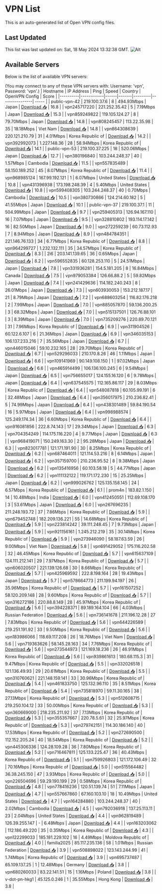 # VPN List

This is an auto-generated list of Open VPN config files.

## Last Updated

This list was last updated on: Sat, 18 May 2024 13:32:38 GMT.
![Alt](https://repobeats.axiom.co/api/embed/186b98318ef1479477931607c1ad7d823f12451f.svg "Repobeats analytics image")

## Available Servers

Below is the list of available VPN servers:

(You may connect to any of these VPN servers with: Username: 'vpn', Password: 'vpn'.)
| Hostname | IP Address | Ping | Speed | Country | OpenVPN Config | Score |
|----------|------------|------|-------|---------|----------------| ----- |
| public-vpn-42 | 219.100.37.6 | 8 | 494.93Mbps | Japan | [Download 📥](./configs/server_0_JP.ovpn) | 16.8 |
| vpn245717220 | 221.252.35.42 | 5 | 7.19Mbps | Japan | [Download 📥](./configs/server_1_JP.ovpn) | 15.3 |
| vpn859249822 | 119.105.124.27 | 8 | 79.70Mbps | Japan | [Download 📥](./configs/server_2_JP.ovpn) | 14.8 |
| vpn808245457 | 113.22.35.98 | 35 | 18.18Mbps | Viet Nam | [Download 📥](./configs/server_3_VN.ovpn) | 14.8 |
| vpn864308639 | 220.121.210.79 | 31 | 4.01Mbps | Korea Republic of | [Download 📥](./configs/server_4_KR.ovpn) | 14.2 |
| vpn392992073 | 1.227.148.36 | 28 | 58.94Mbps | Korea Republic of | [Download 📥](./configs/server_5_KR.ovpn) | 14.1 |
| public-vpn-53 | 219.100.37.225 | 18 | 520.06Mbps | Japan | [Download 📥](./configs/server_6_JP.ovpn) | 12.7 |
| vpn380196840 | 103.244.248.37 | 40 | 1.57Mbps | Cambodia | [Download 📥](./configs/server_7_KH.ovpn) | 11.5 |
| vpn557835489 | 58.150.189.252 | 45 | 8.07Mbps | Korea Republic of | [Download 📥](./configs/server_8_KR.ovpn) | 11.4 |
| vpn968985124 | 167.99.192.121 | 1 | 6.07Mbps | United States | [Download 📥](./configs/server_9_US.ovpn) | 10.8 |
| vpn431396938 | 173.198.248.39 | 4 | 5.40Mbps | United States | [Download 📥](./configs/server_10_US.ovpn) | 10.8 |
| vpn599408305 | 103.244.248.37 | 40 | 0.70Mbps | Cambodia | [Download 📥](./configs/server_11_KH.ovpn) | 10.5 |
| vpn380730866 | 124.214.60.182 | 5 | 41.55Mbps | Japan | [Download 📥](./configs/server_12_JP.ovpn) | 10.1 |
| public-vpn-37 | 219.100.37.1 | 11 | 504.99Mbps | Japan | [Download 📥](./configs/server_13_JP.ovpn) | 9.7 |
| vpn259405313 | 126.94.167.110 | 16 | 7.07Mbps | Japan | [Download 📥](./configs/server_14_JP.ovpn) | 9.5 |
| vpn328810802 | 193.114.17.142 | 16 | 82.50Mbps | Japan | [Download 📥](./configs/server_15_JP.ovpn) | 9.0 |
| vpn272259239 | 60.73.112.93 | 7 | 8.94Mbps | Japan | [Download 📥](./configs/server_16_JP.ovpn) | 8.9 |
| vpn484784351 | 221.146.76.133 | 34 | 6.77Mbps | Korea Republic of | [Download 📥](./configs/server_17_KR.ovpn) | 8.8 |
| vpn964299727 | 1.232.132.111 | 35 | 34.57Mbps | Korea Republic of | [Download 📥](./configs/server_18_KR.ovpn) | 8.3 |
| 2i6 | 203.141.139.65 | 36 | 0.65Mbps | Japan | [Download 📥](./configs/server_19_JP.ovpn) | 8.2 |
| vpn596552835 | 60.128.253.110 | 5 | 24.51Mbps | Japan | [Download 📥](./configs/server_20_JP.ovpn) | 7.8 |
| vpn331936281 | 154.5.181.205 | 8 | 16.84Mbps | Canada | [Download 📥](./configs/server_21_CA.ovpn) | 7.5 |
| vpn979053384 | 126.66.88.2 | 5 | 59.82Mbps | Japan | [Download 📥](./configs/server_22_JP.ovpn) | 7.4 |
| vpn241429636 | 114.182.240.243 | 8 | 26.01Mbps | Japan | [Download 📥](./configs/server_23_JP.ovpn) | 7.3 |
| vpn603930053 | 153.212.187.17 | 21 | 8.79Mbps | Japan | [Download 📥](./configs/server_24_JP.ovpn) | 7.2 |
| vpn688603254 | 116.82.176.218 | 2 | 7.99Mbps | Japan | [Download 📥](./configs/server_25_JP.ovpn) | 7.0 |
| vpn885057870 | 59.136.200.25 | 3 | 68.32Mbps | Japan | [Download 📥](./configs/server_26_JP.ovpn) | 7.0 |
| vpn515137501 | 126.76.88.101 | 3 | 8.39Mbps | Japan | [Download 📥](./configs/server_27_JP.ovpn) | 7.0 |
| vpn735209276 | 220.89.70.121 | 31 | 7.96Mbps | Korea Republic of | [Download 📥](./configs/server_28_KR.ovpn) | 6.9 |
| vpn311904526 | 60.122.6.107 | 6 | 21.36Mbps | Japan | [Download 📥](./configs/server_29_JP.ovpn) | 6.9 |
| vpn346035153 | 106.137.233.216 | 7 | 35.56Mbps | Japan | [Download 📥](./configs/server_30_JP.ovpn) | 6.7 |
| vpn446015046 | 59.10.232.165 | 28 | 29.70Mbps | Korea Republic of | [Download 📥](./configs/server_31_KR.ovpn) | 6.7 |
| vpn529296033 | 210.170.8.26 | 46 | 1.11Mbps | Japan | [Download 📥](./configs/server_32_JP.ovpn) | 6.6 |
| vpn109141969 | 90.149.108.150 | 1 | 97.02Mbps | Japan | [Download 📥](./configs/server_33_JP.ovpn) | 6.6 |
| vpn465914499 | 106.136.100.245 | 6 | 9.54Mbps | Japan | [Download 📥](./configs/server_34_JP.ovpn) | 6.5 |
| vpn756655017 | 124.155.16.120 | 6 | 9.78Mbps | Japan | [Download 📥](./configs/server_35_JP.ovpn) | 6.4 |
| vpn637545575 | 112.165.86.117 | 29 | 8.03Mbps | Korea Republic of | [Download 📥](./configs/server_36_KR.ovpn) | 6.4 |
| vpn548087818 | 60.105.99.191 | 6 | 32.48Mbps | Japan | [Download 📥](./configs/server_37_JP.ovpn) | 6.4 |
| vpn356017975 | 210.236.82.41 | 5 | 74.99Mbps | Japan | [Download 📥](./configs/server_38_JP.ovpn) | 6.4 |
| vpn438301489 | 59.84.190.54 | 16 | 5.97Mbps | Japan | [Download 📥](./configs/server_39_JP.ovpn) | 6.4 |
| vpn998988574 | 125.249.174.34 | 36 | 6.60Mbps | Korea Republic of | [Download 📥](./configs/server_40_KR.ovpn) | 6.4 |
| vpn916081856 | 222.8.74.143 | 17 | 29.34Mbps | Japan | [Download 📥](./configs/server_41_JP.ovpn) | 6.3 |
| vpn704354249 | 114.175.116.220 | 4 | 9.77Mbps | Japan | [Download 📥](./configs/server_42_JP.ovpn) | 6.3 |
| vpn968419071 | 150.249.163.30 | 2 | 95.28Mbps | Japan | [Download 📥](./configs/server_43_JP.ovpn) | 6.3 |
| vpn823017781 | 121.171.191.90 | 30 | 8.25Mbps | Korea Republic of | [Download 📥](./configs/server_44_KR.ovpn) | 6.2 |
| vpn687464011 | 121.114.53.216 | 8 | 6.14Mbps | Japan | [Download 📥](./configs/server_45_JP.ovpn) | 6.2 |
| vpn357159700 | 210.236.95.52 | 8 | 9.38Mbps | Japan | [Download 📥](./configs/server_46_JP.ovpn) | 6.2 |
| vpn135416956 | 60.103.58.18 | 5 | 44.77Mbps | Japan | [Download 📥](./configs/server_47_JP.ovpn) | 6.2 |
| vpn111132122 | 119.171.172.230 | 15 | 25.25Mbps | Japan | [Download 📥](./configs/server_48_JP.ovpn) | 6.2 |
| vpn999026762 | 125.135.158.145 | 24 | 6.57Mbps | Korea Republic of | [Download 📥](./configs/server_49_KR.ovpn) | 6.1 |
| prom4n | 183.82.1.150 | 14 | 10.48Mbps | India | [Download 📥](./configs/server_50_IN.ovpn) | 6.0 |
| vpn412450551 | 112.69.108.170 | 3 | 53.61Mbps | Japan | [Download 📥](./configs/server_51_JP.ovpn) | 6.0 |
| vpn267696235 | 211.248.193.72 | 37 | 7.86Mbps | Korea Republic of | [Download 📥](./configs/server_52_KR.ovpn) | 5.9 |
| vpn679452748 | 182.209.136.221 | 55 | 14.68Mbps | Korea Republic of | [Download 📥](./configs/server_53_KR.ovpn) | 5.9 |
| vpn223814242 | 39.111.248.45 | 7 | 9.73Mbps | Japan | [Download 📥](./configs/server_54_JP.ovpn) | 5.9 |
| vpn921156161 | 1.245.212.219 | 35 | 30.14Mbps | Korea Republic of | [Download 📥](./configs/server_55_KR.ovpn) | 5.9 |
| vpn273946090 | 58.187.63.59 | 26 | 9.00Mbps | Viet Nam | [Download 📥](./configs/server_56_VN.ovpn) | 5.8 |
| vpn691429052 | 175.116.202.58 | 32 | 46.45Mbps | Korea Republic of | [Download 📥](./configs/server_57_KR.ovpn) | 5.7 |
| vpn615637109 | 124.111.212.141 | 29 | 7.97Mbps | Korea Republic of | [Download 📥](./configs/server_58_KR.ovpn) | 5.7 |
| vpn606020507 | 221.139.126.68 | 30 | 8.66Mbps | Korea Republic of | [Download 📥](./configs/server_59_KR.ovpn) | 5.7 |
| vpn425969592 | 222.8.198.164 | 28 | 19.43Mbps | Japan | [Download 📥](./configs/server_60_JP.ovpn) | 5.7 |
| vpn578664773 | 211.199.94.197 | 26 | 35.96Mbps | Korea Republic of | [Download 📥](./configs/server_61_KR.ovpn) | 5.7 |
| vpn161507252 | 58.120.209.148 | 28 | 9.60Mbps | Korea Republic of | [Download 📥](./configs/server_62_KR.ovpn) | 5.7 |
| vpn316272186 | 220.88.8.149 | 28 | 45.97Mbps | Korea Republic of | [Download 📥](./configs/server_63_KR.ovpn) | 5.6 |
| vpn394228371 | 89.189.164.104 | 66 | 4.03Mbps | Russian Federation | [Download 📥](./configs/server_64_RU.ovpn) | 5.6 |
| vpn736141678 | 211.196.12.28 | 27 | 7.83Mbps | Korea Republic of | [Download 📥](./configs/server_65_KR.ovpn) | 5.6 |
| vpn644226589 | 219.251.191.92 | 33 | 9.50Mbps | Korea Republic of | [Download 📥](./configs/server_66_KR.ovpn) | 5.6 |
| vpn183986066 | 118.69.117.208 | 26 | 18.76Mbps | Viet Nam | [Download 📥](./configs/server_67_VN.ovpn) | 5.6 |
| vpn719363626 | 58.145.28.163 | 34 | 7.76Mbps | Korea Republic of | [Download 📥](./configs/server_68_KR.ovpn) | 5.6 |
| vpn273544973 | 121.169.18.236 | 26 | 46.91Mbps | Korea Republic of | [Download 📥](./configs/server_69_KR.ovpn) | 5.6 |
| vpn939861613 | 180.68.115.3 | 31 | 9.47Mbps | Korea Republic of | [Download 📥](./configs/server_70_KR.ovpn) | 5.5 |
| vpn332026518 | 121.136.49.93 | 29 | 20.61Mbps | Korea Republic of | [Download 📥](./configs/server_71_KR.ovpn) | 5.5 |
| vpn310760621 | 221.148.159.141 | 33 | 30.96Mbps | Korea Republic of | [Download 📥](./configs/server_72_KR.ovpn) | 5.4 |
| vpn461833750 | 125.132.96.110 | 35 | 8.51Mbps | Korea Republic of | [Download 📥](./configs/server_73_KR.ovpn) | 5.4 |
| vpn735818970 | 59.11.30.165 | 38 | 27.13Mbps | Korea Republic of | [Download 📥](./configs/server_74_KR.ovpn) | 5.3 |
| vpn512608715 | 219.250.104.12 | 33 | 50.00Mbps | Korea Republic of | [Download 📥](./configs/server_75_KR.ovpn) | 5.3 |
| vpn360669000 | 218.235.211.92 | 37 | 7.13Mbps | Korea Republic of | [Download 📥](./configs/server_76_KR.ovpn) | 5.3 |
| vpn355357667 | 220.78.5.61 | 32 | 25.97Mbps | Korea Republic of | [Download 📥](./configs/server_77_KR.ovpn) | 5.3 |
| vpn279742151 | 114.30.186.140 | 40 | 17.53Mbps | Korea Republic of | [Download 📥](./configs/server_78_KR.ovpn) | 5.2 |
| vpn272690500 | 112.152.205.24 | 40 | 18.54Mbps | Korea Republic of | [Download 📥](./configs/server_79_KR.ovpn) | 5.2 |
| vpn445306336 | 124.28.109.28 | 36 | 7.80Mbps | Korea Republic of | [Download 📥](./configs/server_80_KR.ovpn) | 5.2 |
| vpn716467811 | 125.133.225.47 | 36 | 40.43Mbps | Korea Republic of | [Download 📥](./configs/server_81_KR.ovpn) | 5.1 |
| vpn759926803 | 121.172.106.49 | 32 | 70.16Mbps | Korea Republic of | [Download 📥](./configs/server_82_KR.ovpn) | 5.0 |
| vpn515564482 | 36.38.245.150 | 47 | 3.93Mbps | Korea Republic of | [Download 📥](./configs/server_83_KR.ovpn) | 5.0 |
| vpn226504696 | 59.29.190.199 | 29 | 0.58Mbps | Korea Republic of | [Download 📥](./configs/server_84_KR.ovpn) | 4.8 |
| vpn778416236 | 120.51.139.74 | 51 | 7.11Mbps | Japan | [Download 📥](./configs/server_85_JP.ovpn) | 4.7 |
| vpn557667860 | 67.160.103.10 | 18 | 10.49Mbps | United States | [Download 📥](./configs/server_86_US.ovpn) | 4.7 |
| vpn164284880 | 103.244.248.37 | 40 | 2.02Mbps | Cambodia | [Download 📥](./configs/server_87_KH.ovpn) | 4.5 |
| vpn792036918 | 137.25.113.11 | 23 | 2.04Mbps | United States | [Download 📥](./configs/server_88_US.ovpn) | 4.4 |
| vpn962819489 | 126.39.255.147 | - | 6.48Mbps | Japan | [Download 📥](./configs/server_89_JP.ovpn) | 4.4 |
| vpn163203062 | 112.186.49.220 | 35 | 0.35Mbps | Korea Republic of | [Download 📥](./configs/server_90_KR.ovpn) | 4.3 |
| vpn122299033 | 185.181.229.102 | 16 | 4.49Mbps | Moldova Republic of | [Download 📥](./configs/server_91_MD.ovpn) | 4.0 |
| familia2025 | 85.117.235.136 | 58 | 1.01Mbps | Russian Federation | [Download 📥](./configs/server_92_RU.ovpn) | 3.9 |
| vpn508898022 | 123.143.244.99 | 41 | 1.74Mbps | Korea Republic of | [Download 📥](./configs/server_93_KR.ovpn) | 3.9 |
| vpn695737487 | 65.109.137.25 | 1 | 12.48Mbps | Germany | [Download 📥](./configs/server_94_DE.ovpn) | 3.8 |
| vpn680260033 | 83.22.141.51 | 15 | 1.16Mbps | Poland | [Download 📥](./configs/server_95_PL.ovpn) | 3.8 |
| v-dot-pn-hkg1 | 45.125.0.246 | 1 | 35.55Mbps | Hong Kong | [Download 📥](./configs/server_96_HK.ovpn) | 3.8 |
